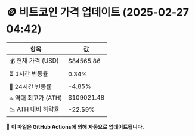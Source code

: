 # 🪙 비트코인 가격 업데이트 (2025-02-27 04:42)

| 항목                | 값 |
|--------------------|----------------|
| 💰 현재 가격 (USD) | $84565.86 |
| ⏳ 1시간 변동률    | 0.34% |
| 📆 24시간 변동률   | -4.85% |
| 🔝 역대 최고가 (ATH) | $109021.48 |
| 📉 ATH 대비 하락률 | -22.59% |

🔄 **이 파일은 GitHub Actions에 의해 자동으로 업데이트됩니다.**
